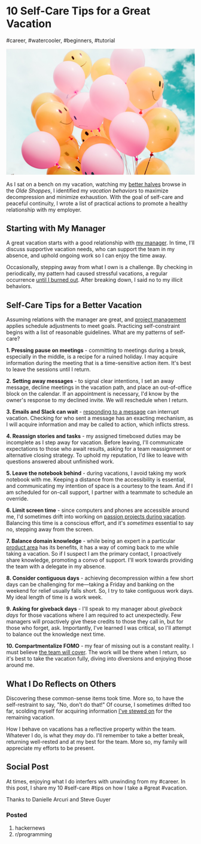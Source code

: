 # 10 Self-Care Tips for a Great Vacation
#career, #watercooler, #beginners, #tutorial

![Photo by Hybrid on Unsplash](images/53-01.jpeg)

As I sat on a bench on my vacation, watching my [better halves](https://dev.to/solidi/five-more-minutes-5b7d) browse in the *Olde Shoppes*, I identified my *vacation behaviors* to maximize decompression and minimize exhaustion. With the goal of self-care and peaceful continuity, I wrote a list of practical actions to promote a healthy relationship with my employer.

## Starting with My Manager
A great vacation starts with a good relationship with [my manager](https://dev.to/solidi/what-is-an-engineering-manager-anyway-4and). In time, I'll discuss supportive vacation needs, who can support the team in my absence, and uphold ongoing work so I can enjoy the time away.

Occasionally, stepping away from what I own is a challenge. By checking in periodically, my pattern had caused stressful vacations, a regular occurrence [until I burned out](https://medium.com/@solidi/my-goal-is-to-ship-c772f63c278d). After breaking down, I said no to my illicit behaviors.

## Self-Care Tips for a Better Vacation
Assuming relations with the manager are great, and [project management](https://dev.to/solidi/what-is-a-project-manager-anyway-fbb) applies schedule adjustments to meet goals. Practicing self-constraint begins with a list of reasonable guidelines. What are my patterns of self-care?

**1. Pressing pause on meetings** - committing to meetings during a break, especially in the middle, is a recipe for a ruined holiday. I may acquire information during the meeting that is a time-sensitive action item. It's best to leave the sessions until I return.

**2. Setting away messages** - to signal clear intentions, I set an away message, decline meetings in the vacation path, and place an out-of-office block on the calendar. If an appointment is necessary, I'd know by the owner's response to my declined invite. We will reschedule when I return.

**3. Emails and Slack can wait** - [responding to a message](https://medium.com/@solidi/reply-all-considered-harmful-f895beb5eabc) can interrupt vacation. Checking for who sent a message has an exacting mechanism, as I will acquire information and may be called to action, which inflicts stress.

**4. Reassign stories and tasks** - my assigned timeboxed duties may be incomplete as I step away for vacation. Before leaving, I'll communicate expectations to those who await results, asking for a team reassignment or alternative closing strategy. To uphold my reputation, I'd like to leave with questions answered about unfinished work.

**5. Leave the notebook behind** - during vacations, I avoid taking my work notebook with me. Keeping a distance from the accessibility is essential, and communicating my intention of space is a courtesy to the team. And if I am scheduled for on-call support, I partner with a teammate to schedule an override.

**6. Limit screen time** - since computers and phones are accessible around me, I'd sometimes drift into working on [passion projects during vacation](https://dev.to/solidi/do-you-have-a-forever-project-kpk). Balancing this time is a conscious effort, and it's *sometimes* essential to say no, stepping away from the screen.

**7. Balance domain knowledge** - while being an expert in a particular [product area](https://dev.to/solidi/what-is-a-product-manager-anyway-3pc4) has its benefits, it has a way of coming back to me while taking a vacation. So if I suspect I am the primary contact, I proactively share knowledge, promoting a convo of support. I'll work towards providing the team with a delegate in my absence.

**8. Consider contiguous days** - achieving decompression within a few short days can be challenging for me—taking a Friday and banking on the weekend for relief usually falls short. So, I try to take contiguous work days. My ideal length of time is a work week.

**9. Asking for giveback days** - I'll speak to my manager about *giveback days* for those vacations where I am required to act unexpectedly. Few managers will proactively give these credits to those they call in, but for those who forget, ask. Importantly, I've learned I was critical, so I'll attempt to balance out the knowledge next time.

**10. Compartmentalize FOMO** - my fear of missing out is a constant reality. I must believe [the team will cover](https://levelup.gitconnected.com/in-software-philosophy-is-delegation-c786dd3a16cf). The work will be there when I return, so it's best to take the vacation fully, diving into diversions and enjoying those around me.

## What I Do Reflects on Others
Discovering these common-sense items took time. More so, to have the self-restraint to say, "No, don't do that!" Of course, I sometimes drifted too far, scolding myself for acquiring information [I've stewed on](https://medium.com/hackernoon/the-manager-stew-dd59cd653728) for the remaining vacation.

How I behave on vacations has a reflective property within the team. Whatever I do, is what they *may* do. I'll remember to take a better break, returning well-rested and at my best for the team. More so, my family will appreciate my efforts to be present.

## Social Post

At times, enjoying what I do interfers with unwinding from my #career. In this post, I share my 10 #self-care #tips on how I take a #great #vacation.

Thanks to Danielle Arcuri and Steve Guyer

### Posted

1. hackernews
1. r/programming
